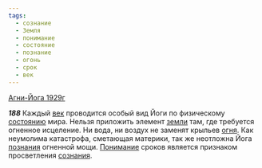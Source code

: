 ```yaml
---
tags:
  - сознание
  - Земля
  - понимание
  - состояние
  - познание
  - огонь
  - срок
  - век
---
```


[Агни-Йога 1929г](https://127.0.0.1:4002/agni/1929)

___188___
Каждый [век](../../../tags/#век) проводится особый вид Йоги по физическому [состоянию](../../../tags/#состояние) мира. Нельзя приложить элемент [земли](../../../tags/#Земля) там, где требуется огненное исцеление. Ни вода, ни воздух не заменят крыльев [огня](../../../tags/#огонь). Как неумолима катастрофа, сметающая материки, так же неотложна Йога [познания](../../../tags/#познание) огненной мощи. [Понимание](../../../tags/#понимание) сроков является признаком просветления [сознания](../../../tags/#сознание).
